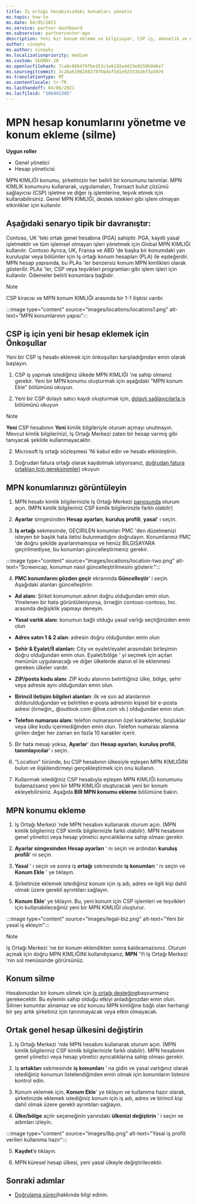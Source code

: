 ```yaml
---
title: İş ortağı hesabınızdaki konumları yönetin
ms.topic: how-to
ms.date: 04/05/2021
ms.service: partner-dashboard
ms.subservice: partnercenter-mpn
description: Yeni bir konum ekleme ve bilgisayar, CSP iş, abonelik ve diğer işlemlerde MPN KIMLIĞI 'nin nasıl kullanıldığını öğrenin.
author: vinayks
ms.author: vinayks
ms.localizationpriority: medium
ms.custom: SEOMAY.20
ms.openlocfilehash: 7ca8c866479fbe153c1e0192edd33e8258b9d6e7
ms.sourcegitcommit: 3c26a61982082787bbdaf5d1e92553b26f3a5076
ms.translationtype: MT
ms.contentlocale: tr-TR
ms.lasthandoff: 04/06/2021
ms.locfileid: "106441345"
---
```

# <a name="manage-your-mpn-account-locations-and-add-delete-a-location"></a>MPN hesap konumlarını yönetme ve konum ekleme (silme)


**Uygun roller**

- Genel yönetici
- Hesap yöneticisi

MPN KIMLIĞI konumu, şirketinizin her belirli bir konumunu tanımlar. MPN KIMLIK konumunu kullanarak, uygulamaları, Transact bulut çözümü sağlayıcısı (CSP) işletme ve diğer iş işlemlerine, teşvik etmek için kullanabilirsiniz. Genel MPN KIMLIĞI, destek istekleri gibi işlem olmayan etkinlikler için kullanılır.

## <a name="the-following-scenario-is-typical"></a>Aşağıdaki senaryo tipik bir davranıştır:

Contoso, UK 'teki ortak genel hesabına (PGA) sahiptir. PGA, kayıtlı yasal işletmektir ve tüm işlemsel olmayan işleri yönetmek için Global MPN KIMLIĞI kullanılır. Contoso Ayrıca, UK, Fransa ve ABD 'de başka bir konumdaki yan kuruluşlar veya bölümler için Iş ortağı konum hesapları (PLA) ile eşdeğerdir. MPN hesap yapısında, bu PLAs 'ler benzersiz konum MPN kimlikleri olarak gösterilir. PLAs 'ler, CSP veya teşvikleri programları gibi işlem işleri için kullanılır. Ödemeler belirli konumlara bağlıdır. 

>[!NOTE]
>CSP kiracısı ve MPN konum KIMLIĞI arasında bir 1-1 ilişkisi vardır.

:::image type="content" source="images/locations/locations1.png" alt-text="MPN konumlarının yapısı":::

## <a name="prerequisites-in-order-to-add-a-new-account-for-a-csp-business"></a>CSP iş için yeni bir hesap eklemek için Önkoşullar

Yeni bir CSP iş hesabı eklemek için önkoşulları karşıladığından emin olarak başlayın.

1. CSP iş yapmak istediğiniz ülkede MPN KIMLIĞI 'ne sahip olmanız gerekir. Yeni bir MPN konumu oluşturmak için aşağıdaki "MPN konum Ekle" bölümünü okuyun.
  
1. Yeni bir CSP dolaylı satıcı kaydı oluşturmak için, [dolaylı sağlayıcılarla iş](indirect-reseller-tasks-in-partner-center.md#get-started) bölümünü okuyun 

>[!NOTE] 
 >**Yeni** CSP hesabının **Yeni** kimlik bilgileriyle oturum açmayı unutmayın. Mevcut kimlik bilgilerinizi, Iş Ortağı Merkezi zaten bir hesap varmış gibi tanıyacak şekilde kullanmayacaktır.

2. Microsoft Iş ortağı sözleşmesi 'Ni kabul edin ve hesabı etkinleştirin.

1. Doğrudan fatura ortağı olarak kaydolmak istiyorsanız, [doğrudan fatura ortakları Için gereksinimleri](direct-partner-new-requirements.md) okuyun

## <a name="view-your-mpn-locations"></a>MPN konumlarınızı görüntüleyin

1. MPN hesabı kimlik bilgilerinizle Iş Ortağı Merkezi [panosunda](https://partner.microsoft.com/dashboard/home) oturum açın. (MPN kimlik bilgileriniz CSP kimlik bilgilerinizle farklı olabilir) 
 
1. **Ayarlar** simgesinden **Hesap ayarları**, **kuruluş profili**, **yasal**' ı seçin. 

1. **Iş ortağı** sekmesinde, GEÇIRILEN konumları PMC 'den düzelmenizi isteyen bir başlık hata iletisi bulunmadığını doğrulayın.  Konumlarınız PMC 'de doğru şekilde ayarlanmamışsa ve henüz BILGISAYARA geçirilmediyse, bu konumları güncelleştirmeniz gerekir.

:::image type="content" source="images/locations/location-two.png" alt-text="Screencap, konumun nasıl güncelleştirilmesini gösterir.":::
 
4.  **PMC konumlarını gözden geçir** ekranında **Güncelleştir**' i seçin.
Aşağıdaki alanları güncelleştirin:

- **Ad alanı**: Şirket konumunun adının doğru olduğundan emin olun. Yinelenen bir hata görüntüleniyorsa, örneğin contoso-contoso, Inc. arasında değişiklik yapmayı deneyin.

- **Yasal varlık alanı**: konumun bağlı olduğu yasal varlığı seçtiğinizden emin olun

- **Adres satırı 1 & 2 alan**: adresin doğru olduğundan emin olun

- **Şehir & Eyalet/İl alanları**: City ve eyalet/eyalet arasındaki birleşimin doğru olduğundan emin olun. Eyalet/bölge ' yi seçmek için açılan menünün uygulanacağı ve diğer ülkelerde alanın el ile eklenmesi gereken ülkeler vardır.

- **ZIP/posta kodu alanı**: ZIP kodu alanının belirttiğiniz ülke, bölge, şehir veya adresle aynı olduğundan emin olun.

- **Birincil iletişim bilgileri alanları**: ilk ve son ad alanlarının doldurulduğundan ve belirtilen e-posta adresinin kişisel bir e-posta adresi (örneğin,, @outlook.com @live.com vb.) olduğundan emin olun.

- **Telefon numarası alanı**: telefon numarasının özel karakterler, boşluklar veya ülke kodu içermediğinden emin olun. Telefon numarası alanına girilen değer her zaman en fazla 10 karakter içerir.

5. Bir hata mesajı yoksa,  **Ayarlar**' dan  **Hesap ayarları**, **kuruluş profili**, **tanımlayıcılar**' ı seçin.

6. "Location" türünde, bu CSP hesabının ülkesiyle eşleşen MPN KIMLIĞINI bulun ve ilişkilendirmeyi gerçekleştirmek için onu kullanın.

7. Kullanmak istediğiniz CSP hesabıyla eşleşen MPN KIMLIĞI konumunu bulamazsanız yeni bir MPN KIMLIĞI oluşturacak yeni bir konum ekleyebilirsiniz. Aşağıda **BIR MPN konumu ekleme** bölümüne bakın.

## <a name="add-an-mpn-location"></a>MPN konumu ekleme

1. Iş Ortağı Merkezi 'nde MPN hesabını kullanarak oturum açın. (MPN kimlik bilgileriniz CSP kimlik bilgilerinizle farklı olabilir). MPN hesabının genel yönetici veya hesap yönetici ayrıcalıklarına sahip olması gerekir. 

1. **Ayarlar simgesinden** **Hesap ayarları** ' nı seçin ve ardından **kuruluş profili**' ni seçin.

2. **Yasal** ' ı seçin ve sonra iş **ortağı** sekmesinde **iş konumları** ' nı seçin ve **Konum Ekle** ' ye tıklayın.

3. Şirketinize eklemek istediğiniz konum için iş adı, adres ve ilgili kişi dahil olmak üzere gerekli ayrıntıları sağlayın.
 
1. **Konum Ekle**' ye tıklayın. Bu, yeni konum için CSP işlemleri ve teşvikleri için kullanabileceğiniz yeni bir MPN KIMLIĞI oluşturur.

:::image type="content" source="images/legal-biz.png" alt-text="Yeni bir yasal iş ekleyin":::

> [!NOTE]
> Iş Ortağı Merkezi 'ne bir konum eklendikten sonra kaldıramazsınız. Oturum açmak için doğru MPN KIMLIĞINI kullandıysanız, **MPN** 'Yi Iş Ortağı Merkezi 'nin sol menüsünde görürsünüz.


## <a name="delete-a-location"></a>Konum silme

Hesabınızdan bir konum silmek için [Iş ortağı desteğine](https://partner.microsoft.com/dashboard/support/servicerequests/create?stage=2&topicid=1af7f3a0-1757-3543-4b6a-c945c3ad187b)başvurmanız gerekecektir. Bu eylemin sahip olduğu etkiyi anladığınızdan emin olun. Silinen konumlar alınamaz ve söz konusu MPN kimliğine bağlı olan herhangi bir şey artık şirketiniz için tanınmayacak veya etkin olmayacak.

## <a name="change-country-of-partner-global-account"></a>Ortak genel hesap ülkesini değiştirin 

1. Iş Ortağı Merkezi 'nde MPN hesabını kullanarak oturum açın. (MPN kimlik bilgileriniz CSP kimlik bilgilerinizle farklı olabilir). MPN hesabının genel yönetici veya hesap yönetici ayrıcalıklarına sahip olması gerekir. 

2. Iş **ortakları** sekmesinde **iş konumları** ' na gidin ve yasal varlığınız olarak istediğiniz konumun listelendiğinden emin olmak için konumların listesini kontrol edin. 
 
1. Konum eklemek için, **Konum Ekle**' ye tıklayın ve kullanıma hazır olarak, şirketinizde eklemek istediğiniz konum için iş adı, adres ve birincil kişi dahil olmak üzere gerekli ayrıntıları sağlayın. 
 
1. **Ülke/bölge** açılır seçeneğinin yanındaki **ülkenizi değiştirin** ' i seçin ve adımları izleyin. 

:::image type="content" source="images/lbp.png" alt-text="Yasal iş profili verileri kullanıma hazır":::

5. **Kaydet**’e tıklayın.

6. MPN küresel hesap ülkesi, yeni yasal ülkeyle değiştirilecektir.
  
## <a name="next-steps"></a>Sonraki adımlar

- [Doğrulama süreci](verification-responses.md)hakkında bilgi edinin.
